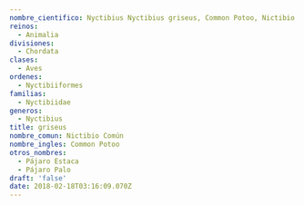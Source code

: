 ```yaml
---
nombre_cientifico: Nyctibius Nyctibius griseus, Common Potoo, Nictibio Común
reinos:
  - Animalia
divisiones:
  - Chordata
clases:
  - Aves
ordenes:
  - Nyctibiiformes
familias:
  - Nyctibiidae
generos:
  - Nyctibius
title: griseus
nombre_comun: Nictibio Común
nombre_ingles: Common Potoo
otros_nombres:
  - Pájaro Estaca
  - Pájaro Palo
draft: 'false'
date: 2018-02-18T03:16:09.070Z
---
```


